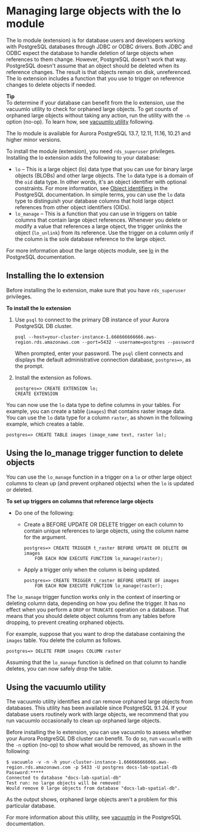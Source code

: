 # Managing large objects with the lo module<a name="PostgreSQL_large_objects_lo_extension"></a>

The lo module \(extension\) is for database users and developers working with PostgreSQL databases through JDBC or ODBC drivers\. Both JDBC and ODBC expect the database to handle deletion of large objects when references to them change\. However, PostgreSQL doesn't work that way\. PostgreSQL doesn't assume that an object should be deleted when its reference changes\. The result is that objects remain on disk, unreferenced\. The lo extension includes a function that you use to trigger on reference changes to delete objects if needed\.

**Tip**  
To determine if your database can benefit from the lo extension, use the vacuumlo utility to check for orphaned large objects\. To get counts of orphaned large objects without taking any action, run the utility with the `-n` option \(no\-op\)\. To learn how, see [vacuumlo utility](#vacuumlo-utility) following\.  

The lo module is available for Aurora PostgreSQL 13\.7, 12\.11, 11\.16, 10\.21 and higher minor versions\.

To install the module \(extension\), you need `rds_superuser` privileges\. Installing the lo extension adds the following to your database:
+ `lo` – This is a large object \(lo\) data type that you can use for binary large objects \(BLOBs\) and other large objects\. The `lo` data type is a domain of the `oid` data type\. In other words, it's an object identifier with optional constraints\. For more information, see [Object identifiers](https://www.postgresql.org/docs/14/datatype-oid.html) in the PostgreSQL documentation\. In simple terms, you can use the `lo` data type to distinguish your database columns that hold large object references from other object identifiers \(OIDs\)\. 
+ `lo_manage` – This is a function that you can use in triggers on table columns that contain large object references\. Whenever you delete or modify a value that references a large object, the trigger unlinks the object \(`lo_unlink`\) from its reference\. Use the trigger on a column only if the column is the sole database reference to the large object\.  

For more information about the large objects module, see [lo](https://www.postgresql.org/docs/current/lo.html) in the PostgreSQL documentation\.

## Installing the lo extension<a name="PostgreSQL_large_objects_lo_extension.install"></a>

Before installing the lo extension, make sure that you have `rds_superuser` privileges\. 

**To install the lo extension**

1. Use `psql` to connect to the primary DB instance of your Aurora PostgreSQL DB cluster\.

   ```
   psql --host=your-cluster-instance-1.666666666666.aws-region.rds.amazonaws.com --port=5432 --username=postgres --password
   ```

   When prompted, enter your password\. The `psql` client connects and displays the default administrative connection database, `postgres=>`, as the prompt\.

1. Install the extension as follows\.

   ```
   postgres=> CREATE EXTENSION lo;
   CREATE EXTENSION
   ```

You can now use the `lo` data type to define columns in your tables\. For example, you can create a table \(`images`\) that contains raster image data\. You can use the `lo` data type for a column `raster`, as shown in the following example, which creates a table\.

```
postgres=> CREATE TABLE images (image_name text, raster lo);
```

## Using the lo\_manage trigger function to delete objects<a name="PostgreSQL_large_objects_lo_extension.using"></a>

You can use the `lo_manage` function in a trigger on a `lo` or other large object columns to clean up \(and prevent orphaned objects\) when the `lo` is updated or deleted\. 

**To set up triggers on columns that reference large objects**
+ Do one of the following:
  + Create a BEFORE UPDATE OR DELETE trigger on each column to contain unique references to large objects, using the column name for the argument\.

    ```
    postgres=> CREATE TRIGGER t_raster BEFORE UPDATE OR DELETE ON images
        FOR EACH ROW EXECUTE FUNCTION lo_manage(raster);
    ```
  + Apply a trigger only when the column is being updated\.

    ```
    postgres=> CREATE TRIGGER t_raster BEFORE UPDATE OF images
        FOR EACH ROW EXECUTE FUNCTION lo_manage(raster);
    ```

The `lo_manage` trigger function works only in the context of inserting or deleting column data, depending on how you define the trigger\. It has no effect when you perform a `DROP` or `TRUNCATE` operation on a database\. That means that you should delete object columns from any tables before dropping, to prevent creating orphaned objects\.

For example, suppose that you want to drop the database containing the `images` table\. You delete the column as follows\. 

```
postgres=> DELETE FROM images COLUMN raster
```

Assuming that the `lo_manage` function is defined on that column to handle deletes, you can now safely drop the table\.

## Using the vacuumlo utility<a name="PostgreSQL_large_objects_lo_extension.vacuumlo-utility"></a>

The  vacuumlo utility identifies and can remove orphaned large objects from databases\. This utility has been available since PostgreSQL 9\.1\.24\. If your database users routinely work with large objects, we recommend that you run vacuumlo occasionally to clean up orphaned large objects\.

Before installing the lo extension, you can use vacuumlo to assess whether your Aurora PostgreSQL DB cluster can benefit\. To do so, run `vacuumlo` with the `-n` option \(no\-op\) to show what would be removed, as shown in the following: 

```
$ vacuumlo -v -n -h your-cluster-instance-1.666666666666.aws-region.rds.amazonaws.com -p 5433 -U postgres docs-lab-spatial-db
Password:*****
Connected to database "docs-lab-spatial-db"
Test run: no large objects will be removed!
Would remove 0 large objects from database "docs-lab-spatial-db".
```

As the output shows, orphaned large objects aren't a problem for this particular database\. 

For more information about this utility, see [vacuumlo](https://www.postgresql.org/docs/current/vacuumlo.html) in the PostgreSQL documentation\.